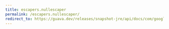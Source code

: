 ```yaml
---
title: escapers.nullescaper
permalink: /escapers.nullescaper/
redirect_to: https://guava.dev/releases/snapshot-jre/api/docs/com/google/common/escape/Escapers.html#nullEscaper--
---
```

